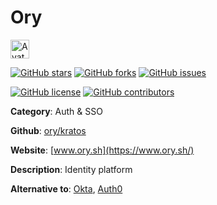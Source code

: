 
# Ory 

<a href="https://www.ory.sh/"><img src="https://icons.duckduckgo.com/ip3/www.ory.sh.ico" alt="Avatar" width="30" height="30" /></a>

[![GitHub stars](https://img.shields.io/github/stars/ory/kratos.svg?style=social&label=Star&maxAge=2592000)](https://GitHub.com/ory/kratos/stargazers/) [![GitHub forks](https://img.shields.io/github/forks/ory/kratos.svg?style=social&label=Fork&maxAge=2592000)](https://GitHub.com/ory/kratos/network/) [![GitHub issues](https://img.shields.io/github/issues/ory/kratos.svg)](https://GitHub.com/Nory/kratos/issues/)

[![GitHub license](https://img.shields.io/github/license/ory/kratos.svg)](https://github.com/ory/kratos/blob/master/LICENSE) [![GitHub contributors](https://img.shields.io/github/contributors/ory/kratos.svg)](https://GitHub.com/ory/kratos/graphs/contributors/) 

**Category**: Auth & SSO

**Github**: [ory/kratos](https://github.com/ory/kratos)

**Website**: [www.ory.sh](https://www.ory.sh/)

**Description**:
Identity platform

**Alternative to**: [Okta](https://okta.com/), [Auth0](https://auth0.com/)

